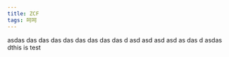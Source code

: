 ```yaml
---
title: ZCF
tags: 呵呵
---
```



asdas
das
das
das
das
das
das
das
das
d
asd
asd
asd
asd
as
das
d
asdas
dthis is test
